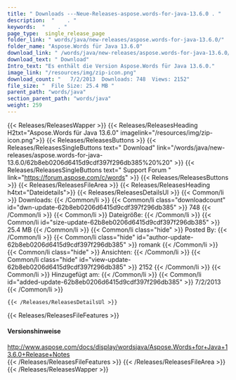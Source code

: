 ```yaml
---
title: " Downloads ---Neue-Releases-aspose.words-for-java-13.6.0 . "
description:  "    . " 
keywords:  "    . " 
page_type:  single_release_page
folder_link: " words/java/new-releases/aspose.words-for-java-13.6.0/"
folder_name: "Aspose.Words für Java 13.6.0"
download_link: " /words/java/new-releases/aspose.words-for-java-13.6.0/62b8eb0206d6415d9cdf397f296db385"
download_text: " Download"
Intro_text: "Es enthält die Version Aspose.Words für Java 13.6.0."
image_link: "/resources/img/zip-icon.png"
download_count: "   7/2/2013  Downloads: 748  Views: 2152"
file_size: "  File Size: 25.4 MB "
parent_path: "words/java"
section_parent_path: "words/java"
weight: 259
---
```


{{< Releases/ReleasesWapper >}}
  {{< Releases/ReleasesHeading H2txt="Aspose.Words für Java 13.6.0" imagelink="/resources/img/zip-icon.png">}}
  {{< Releases/ReleasesButtons >}}
    {{< Releases/ReleasesSingleButtons text=" Download" link="/words/java/new-releases/aspose.words-for-java-13.6.0/62b8eb0206d6415d9cdf397f296db385%20%20" >}}
    {{< Releases/ReleasesSingleButtons text=" Support Forum " link="https://forum.aspose.com/c/words" >}}
  {{< Releases/ReleasesButtons >}}
  {{< Releases/ReleasesFileArea >}}
    {{< Releases/ReleasesHeading h4txt="Dateidetails">}}
    {{< Releases/ReleasesDetailsUl >}}
            {{< Common/li >}} Downloads: {{< /Common/li >}}
      {{< Common/li class="downloadcount" id="dwn-update-62b8eb0206d6415d9cdf397f296db385" >}} 748 {{< /Common/li >}}
      {{< Common/li >}} Dateigröße: {{< /Common/li >}}
      {{< Common/li id="size-update-62b8eb0206d6415d9cdf397f296db385" >}} 25.4 MB {{< /Common/li >}} 
      {{< Common/li  class="hide" >}} Posted By: {{< /Common/li >}} 
      {{< Common/li class="hide" id="author-update-62b8eb0206d6415d9cdf397f296db385" >}} romank {{< /Common/li >}}
      {{< Common/li class="hide" >}} Ansichten: {{< /Common/li >}}
      {{< Common/li class="hide" id="view-update-62b8eb0206d6415d9cdf397f296db385" >}} 2152 {{< /Common/li >}}
      {{< Common/li >}} Hinzugefügt am: {{< /Common/li >}}
      {{< Common/li id="added-update-62b8eb0206d6415d9cdf397f296db385" >}} 7/2/2013 {{< /Common/li >}} 

    {{< /Releases/ReleasesDetailsUl >}}

  {{< Releases/ReleasesFileFeatures >}}
      <h4>Versionshinweise</h4><div> <a href="http://www.aspose.com/docs/display/wordsjava/Aspose.Words+for+Java+13.6.0+Release+Notes">http://www.aspose.com/docs/display/wordsjava/Aspose.Words+for+Java+13.6.0+Release+Notes</a></div>
  {{< /Releases/ReleasesFileFeatures >}}
 {{< /Releases/ReleasesFileArea >}}
{{< /Releases/ReleasesWapper >}}



